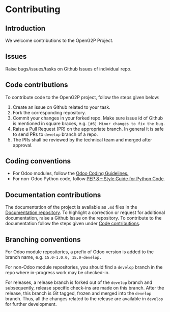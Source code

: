 # Contributing

## Introduction

We welcome contributions to the OpenG2P Project.

## Issues

Raise bugs/issues/tasks on Github Issues of individual repo.

## Code contributions

To contribute code to the OpenG2P project, follow the steps given below:

1. Create an issue on Github related to your task.
2. Fork the corresponding repository.
3. Commit your changes in your forked repo. Make sure issue id of Github is mentioned in square braces, e.g. `[#6] Minor changes to fix the bug.`
4. Raise a Pull Request (PR) on the appropriate branch. In general it is safe to send PRs to `develop` branch of a repo.
5. The PRs shall be reviewed by the technical team and merged after approval.

## Coding conventions

* For Odoo modules, follow the [Odoo Coding Guidelines.](https://www.odoo.com/documentation/15.0/contributing/development/coding\_guidelines.html)
* For non-Odoo Python code, follow [PEP 8 – Style Guide for Python Code](https://peps.python.org/pep-0008/).

## Documentation contributions

The documentation of the project is available as `.md` files in the [Documentation repository](https://github.com/openg2p/documentation). To highlight a correction or request for additional documentation, raise a Github Issue on the repository. To contribute to the documentation follow the steps given under [Code contributions](contributing.md#code-contributions).

## Branching conventions

For Odoo module repositories, a prefix of Odoo version is added to the branch name, e.g. `15.0-1.0.0, 15.0-develop.`

For non-Odoo module repositories, you should find a `develop` branch in the repo where in-progress work may be checked-in.

For releases, a release branch is forked out of the `develop` branch and subsequently, release specific check-ins are made on this branch. After the release, this branch is Git tagged, frozen and merged into the `develop` branch. Thus, all the changes related to the release are available in `develop` for further development.
